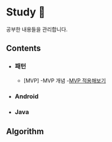 # Study :green_book:
공부한 내용들을 관리합니다.

## Contents 
- ### 패턴

  - [MVP]
    -MVP 개념 
    -[MVP 적용해보기](https://github.com/leebyungchangPort/study/tree/master/mvp/MvpExam)

- ### Android

- ### Java



## Algorithm 
